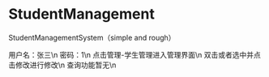 # StudentManagement
StudentManagementSystem（simple and rough）

用户名：张三\n
密码：1\n
点击管理-学生管理进入管理界面\n
双击或者选中并点击修改进行修改\n
查询功能暂无\n
